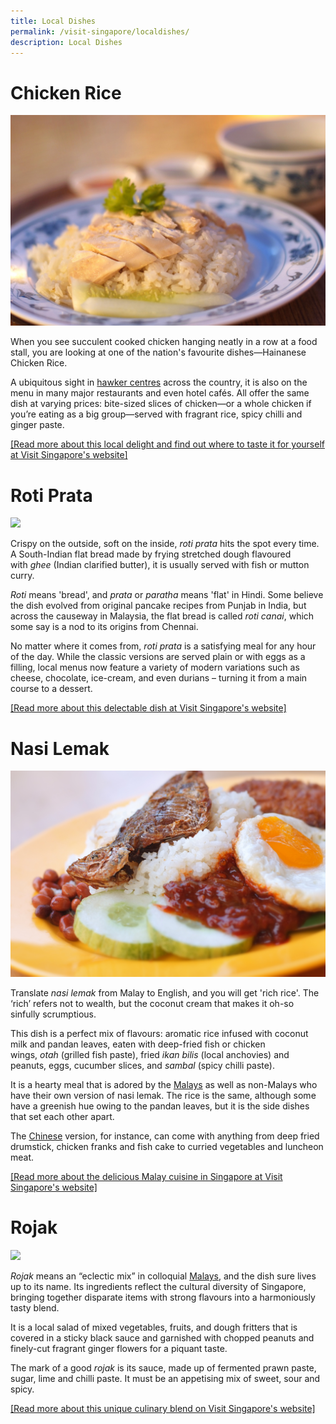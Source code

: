```yaml
---
title: Local Dishes
permalink: /visit-singapore/localdishes/
description: Local Dishes
---
```

# Chicken Rice
![](/images/Chicken%20Rice.jpg)

When you see succulent cooked chicken hanging neatly in a row at a food stall, you are looking at one of the nation's favourite dishes—Hainanese Chicken Rice.

A ubiquitous sight in&nbsp;<a href="https://www.visitsingapore.com/editorials/the-street-food-of-singapore/" target="_blank">hawker centres</a>&nbsp;across the country, it is also on the menu in many major restaurants and even hotel cafés. All offer the same dish at varying prices: bite-sized slices of chicken—or a whole chicken if you’re eating as a big group—served with fragrant rice, spicy chilli and ginger paste.

<a href="https://www.visitsingapore.com/dining-drinks-singapore/local-dishes/hainanese-chicken-rice/" target="_blank">[Read more about this local delight and find out where to taste it for yourself at Visit Singapore's website]</a>
# Roti Prata
![](/images/Roti%20Prata.jpg)

Crispy on the outside, soft on the inside,&nbsp;_roti prata_&nbsp;hits the spot every time. A South-Indian flat bread made by frying stretched dough flavoured with&nbsp;_ghee_&nbsp;(Indian clarified butter), it is usually served with fish or mutton curry.

_Roti_&nbsp;means 'bread', and&nbsp;_prata_&nbsp;or&nbsp;_paratha_&nbsp;means 'flat' in Hindi. Some believe the dish evolved from original pancake recipes from Punjab in India, but across the causeway in Malaysia, the flat bread is called&nbsp;_roti canai_, which some say is a nod to its origins from Chennai.

No matter where it comes from,&nbsp;_roti prata_&nbsp;is a satisfying meal for any hour of the day. While the classic versions are served plain or with eggs as&nbsp;a filling, local menus now feature a variety of modern variations such as cheese, chocolate, ice-cream, and even durians – turning it from a main course to a dessert.

<a href="https://www.visitsingapore.com/dining-drinks-singapore/local-dishes/roti-prata/" target="_blank">[Read more about this delectable dish at Visit Singapore's website]</a>
# Nasi Lemak
![](/images/Nasi%20Lemak.jpg)

Translate&nbsp;_nasi lemak_&nbsp;from Malay to English, and you will get 'rich rice'. The ‘rich’ refers not to wealth, but the coconut cream that makes it oh-so sinfully scrumptious.

This dish is a perfect mix of flavours: aromatic rice infused with coconut milk and pandan leaves, eaten with deep-fried fish or chicken wings,&nbsp;_otah_&nbsp;(grilled fish paste), fried&nbsp;_ikan bilis_&nbsp;(local anchovies) and peanuts, eggs, cucumber slices, and&nbsp;_sambal_&nbsp;(spicy chilli paste).

It is a hearty meal that is adored by the <a href="https://www.visitsingapore.com/en_au/travel-guide-tips/about-singapore/people-of-singapore/" target="_blank">Malays</a>&nbsp;as well as non-Malays who have their own version of nasi lemak. The rice is the same, although some have a greenish hue owing to the pandan leaves, but it is the side dishes that set each other apart.

The&nbsp;<a href="https://www.visitsingapore.com/en_au/travel-guide-tips/about-singapore/people-of-singapore/" target="_blank">Chinese</a>&nbsp;version, for instance, can come with anything from deep fried drumstick, chicken franks and fish cake to curried vegetables and luncheon meat.

<a href="https://www.visitsingapore.com/editorials/singapore-malay-cuisine/" target="_blank">[Read more about the delicious Malay cuisine in Singapore at Visit Singapore's website]</a>
# Rojak
![](/images/Rojak.jpg)

_Rojak_&nbsp;means an “eclectic mix” in colloquial&nbsp;<a href="https://www.visitsingapore.com/en_au/travel-guide-tips/about-singapore/people-of-singapore/" target="_blank">Malays</a>, and the dish sure lives up to its name. Its ingredients reflect the cultural diversity of Singapore, bringing together disparate items with strong flavours into a harmoniously tasty blend.

It is a local salad of mixed vegetables, fruits, and dough fritters that is covered in a sticky black sauce and garnished with chopped peanuts and finely-cut fragrant ginger flowers for a piquant taste.

The mark of a good&nbsp;_rojak_&nbsp;is its sauce, made up of fermented prawn paste, sugar, lime and chilli paste. It must be an appetising mix of sweet, sour and spicy.

<a href="https://www.visitsingapore.com/en_au/dining-drinks-singapore/local-dishes/rojak/" target="_blank">[Read more about this unique culinary blend on Visit Singapore's website]</a>